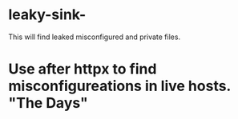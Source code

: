 # leaky-sink-
This will find leaked misconfigured and private files.


# Use after httpx to find misconfigureations in live hosts. "The Days"
